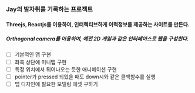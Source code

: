 ### Jay의 발자취를 기록하는 프로젝트

#### Threejs, Reactjs를 이용하여, 인터렉티브하게 이력정보를 제공하는 사이트를 만든다.

##### Orthogonal camera를 이용하여, 예전 2D 게임과 같은 인터페이스로 웹을 구성한다.

- [ ] 기본적인 맵 구현
- [ ] 좌측 상단에 미니맵 구현
- [ ] 특정 위치에서 튀어나오는 듯한 애니메이션 구현
- [ ] pointer가 pressed 되었을 때도 down시와 같은 콜백함수를 실행
- [ ] 맵 디자인에 필요한 모델링 에셋 구하기

